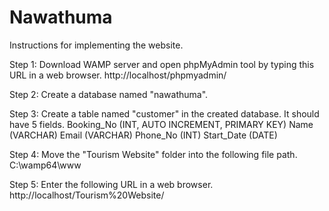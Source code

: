 # Nawathuma
Instructions for implementing the website.

Step 1:
Download WAMP server and open phpMyAdmin tool by typing this URL in a web browser.
http://localhost/phpmyadmin/

Step 2:
Create a database named "nawathuma".

Step 3:
Create a table named "customer" in the created database. It should have 5 fields.
Booking_No (INT, AUTO INCREMENT, PRIMARY KEY)
Name (VARCHAR)
Email (VARCHAR)
Phone_No (INT)
Start_Date (DATE)

Step 4:
Move the "Tourism Website" folder into the following file path.
C:\wamp64\www

Step 5:
Enter the following URL in a web browser.
http://localhost/Tourism%20Website/
